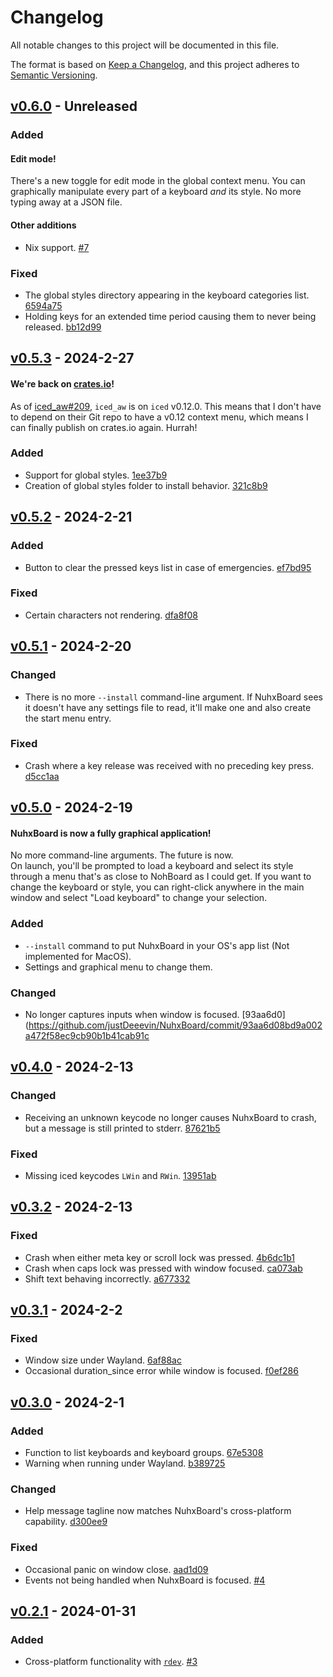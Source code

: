 # Changelog

All notable changes to this project will be documented in this file.

The format is based on [Keep a Changelog](https://keepachangelog.com/en/1.0.0/),
and this project adheres to [Semantic Versioning](https://semver.org/spec/v2.0.0.html).

## [v0.6.0](https://github.com/justdeeevin/nuhxboard/compare/v0.5.2...HEAD) - Unreleased

### Added

#### Edit mode!

There's a new toggle for edit mode in the global context menu. You can graphically manipulate every part of a keyboard _and_ its style. No more typing away at a JSON file.

#### Other additions

- Nix support. [#7](https://github.com/justdeeevin/nuhxboard/pull/7)

### Fixed

- The global styles directory appearing in the keyboard categories list. [6594a75](https://github.com/justdeeevin/nuhxboard/commits/6594a7553115938b6de4f15411f5c930939bce74)
- Holding keys for an extended time period causing them to never being released. [bb12d99](https://github.com/justdeeevin/nuhxboard/commits/bb12d9960a3d6bf003662af6445794d4f8472a23)

## [v0.5.3](https://github.com/justdeeevin/nuhxboard/releases/v0.5.2) - 2024-2-27

#### We're back on [crates.io](https://crates.io/crates/nuhxboard)!

As of [iced_aw#209](https://github.com/iced-rs/iced_aw/pull/209), `iced_aw` is on `iced` v0.12.0. This means that I don't have to depend on their Git repo to have a v0.12 context menu, which means I can finally publish on crates.io again. Hurrah!

### Added

- Support for global styles. [1ee37b9](https://github.com/justdeeevin/nuhxboard/commits/1ee37b973497ce78d4371c17a6d6053c0dd0f055)
- Creation of global styles folder to install behavior. [321c8b9](https://github.com/justdeeevin/nuhxboard/commits/321c8b9175c0f42ac86a0cdf77d86485ee6c4787)

## [v0.5.2](https://github.com/justdeeevin/nuhxboard/releases/v0.5.2) - 2024-2-21

### Added

- Button to clear the pressed keys list in case of emergencies. [ef7bd95](https://github.com/justdeeevin/commits/ef7bd95608701274f3c1125e7f292de8df6f1eb9)

### Fixed

- Certain characters not rendering. [dfa8f08](https://githb.com/justdeeevin/commits/dfa8f08d577b4296bc0f8a478bcbc4349c5ed8f8)

## [v0.5.1](https://github.com/justdeeevin/nuhxboard/releases/v0.5.1) - 2024-2-20

### Changed

- There is no more `--install` command-line argument. If NuhxBoard sees it doesn't have any settings file to read, it'll make one and also create the start menu entry.

### Fixed

- Crash where a key release was received with no preceding key press. [d5cc1aa](https://github.com/justdeeevin/nuhxboard/commits/d5cc1aa31924f9087a7d7e6b60254253cf0b5c81)

## [v0.5.0](https://github.com/justDeeevin/NuhxBoard/releases/v0.5.0) - 2024-2-19

#### NuhxBoard is now a fully graphical application!

No more command-line arguments. The future is now.  
On launch, you'll be prompted to load a keyboard and select its style through a menu that's as close to NohBoard as I could get. If you want to change the keyboard or style, you can right-click anywhere in the main window and select "Load keyboard" to change your selection.

### Added

- `--install` command to put NuhxBoard in your OS's app list (Not implemented for MacOS).
- Settings and graphical menu to change them.

### Changed

- No longer captures inputs when window is focused. [93aa6d0](https://github.com/justDeeevin/NuhxBoard/commit/93aa6d08bd9a002a472f58ec9cb90b1b41cab91c

## [v0.4.0](https://github.com/justDeeevin/NuhxBoard/releases/v0.4.0) - 2024-2-13

### Changed

- Receiving an unknown keycode no longer causes NuhxBoard to crash, but a message is still printed to stderr. [87621b5](https://github.com/justDeeevin/NuhxBoard/commit/87621b52b6c16978bce3cdef1b3808fca7f79668)

### Fixed

- Missing iced keycodes `LWin` and `RWin`. [13951ab](https://github.com/justDeeevin/NuhxBoard/commit/13951ab8190ce8f93b1372219a87d65262a74b77)

## [v0.3.2](https://github.com/justDeevin/NuhxBoard/releases/v0.3.2) - 2024-2-13

### Fixed

- Crash when either meta key or scroll lock was pressed. [4b6dc1b1](https://github.com/justDeeevin/NuhxBoard/commit/4b6dc1b17a4984a592457436dc2132727f28960a)
- Crash when caps lock was pressed with window focused. [ca073ab](https://github.com/justDeeevin/NuhxBoard/commit/ca073ab4739a75f974e153d6c8a8a029fa271b1b)
- Shift text behaving incorrectly. [a677332](https://github.com/justDeeevin/NuhxBoard/commit/a677332c34b92c7f935272dd041ec65bf3116c20)

## [v0.3.1](https://github.com/justDeevin/NuhxBoard/releases/v0.3.1) - 2024-2-2

### Fixed

- Window size under Wayland. [6af88ac](https://github.com/justDeevin/NuhxBoard/commit/6af88ac0ec2c390a60ce4f1a2648284dd271be9c)
- Occasional duration_since error while window is focused. [f0ef286](https://github.com/justDeevin/NuhxBoard/commit/f0ef286c50a18dec68cf8395c97c20f97799356a)

## [v0.3.0](https://github.com/justDeevin/NuhxBoard/releases/v0.3.0) - 2024-2-1

### Added

- Function to list keyboards and keyboard groups. [67e5308](https://github.com/justDeevin/NuhxBoard/commit/67e5308a3b7b76253bef1b7de5dd8d830190d35c)
- Warning when running under Wayland. [b389725](https://github.com/justDeevin/NuhxBoard/commit/b3897255979f55006802939eee9dab4bcc03c478)

### Changed

- Help message tagline now matches NuhxBoard's cross-platform capability. [d300ee9](https://github.com/justDeevin/NuhxBoard/commit/d300ee9f8902d8c745b47662c9319061c317b7e7)

### Fixed

- Occasional panic on window close. [aad1d09](https://github.com/justDeevin/NuhxBoard/commit/aad1d0997be01f58092feb43fcc81625b717c450)
- Events not being handled when NuhxBoard is focused. [#4](https://github.com/justDeevin/NuhxBoard/issues/4)

## [v0.2.1](https://github.com/thepyrotf2/nuhxboard/releases/v0.2.1) - 2024-01-31

### Added

- Cross-platform functionality with [`rdev`](https://crates.io/crates/rdev). [#3](https://github.com/thepyrotf2/nuhxboard/pull/3)

